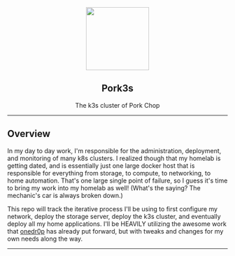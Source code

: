 <div align="center">


<img src="https://user-images.githubusercontent.com/14128371/210153083-55fc62ad-72be-4600-be05-1e5535fedd5d.png" align="center" width="144px" height="144px"/>

## Pork3s
The k3s cluster of Pork Chop

</div>

---

## Overview

In my day to day work, I'm responsible for the administration, deployment, and monitoring of many k8s clusters. I realized though that my homelab is getting dated, and is essentially just one large docker host that is responsible for everything from storage, to compute, to networking, to home automation. That's one large single point of failure, so I guess it's time to bring my work into my homelab as well! (What's the saying? The mechanic's car is always broken down.)

This repo will track the iterative process I'll be using to first configure my network, deploy the storage server, deploy the k3s cluster, and eventually deploy all my home applications. I'll be HEAVILY utilizing the awesome work that [onedr0p](https://github.com/onedr0p/home-ops) has already put forward, but with tweaks and changes for my own needs along the way.

---


